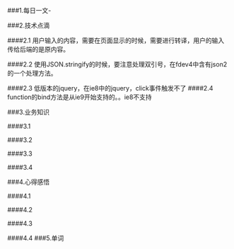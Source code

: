 ###1.每日一文-[]()

###2.技术点滴

####2.1 用户输入的内容，需要在页面显示的时候，需要进行转译，用户的输入传给后端的是原内容。

####2.2  使用JSON.stringify的时候，要注意处理双引号，在fdev4中含有json2的一个处理方法。

####2.3 低版本的jquery，在ie8中的jquery，click事件触发不了
####2.4 function的bind方法是从ie9开始支持的。。ie8不支持

###3.业务知识

####3.1 

####3.2

####3.3

####3.4

###4.心得感悟

####4.1

####4.2

####4.3

####4.4
###5.单词
